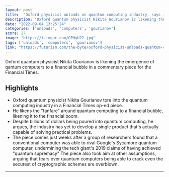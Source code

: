 ```yaml
---
layout: post
title:  "Oxford physicist unloads on quantum computing industry, says it’s basically a scam"
description: "Oxford quantum physicist Nikita Gourianov is likening the emergence of qantum computers to a financial bubble in a commentary piece for the Financial Times."
date: "2022-09-04 13:25:24"
categories: ['unloads', 'computers', 'gourianov']
score: 27
image: "https://i.imgur.com/OPHyU22.jpg"
tags: ['unloads', 'computers', 'gourianov']
link: "https://futurism.com/the-byte/oxford-physicist-unloads-quantum-computing"
---
```


Oxford quantum physicist Nikita Gourianov is likening the emergence of qantum computers to a financial bubble in a commentary piece for the Financial Times.

## Highlights

- Oxford quantum physicist Nikita Gourianov tore into the quantum computing industry in a Financial Times op-ed piece.
- He likens the "fanfare" around quantum computing to a financial bubble, likening it to the financial boom.
- Despite billions of dollars being poured into quantum computing, he argues, the industry has yet to develop a single product that's actually capable of solving practical problems.
- The piece comes just weeks after a group of researchers found that a conventional computer was able to rival Google's Sycamore quantum computer, undermining the tech giant's 2019 claims of having achieved "quantum supremacy" The piece also took aim at other assumptions, arguing that fears over quantum computers being able to crack even the securest of cryptographic schemes are overblown.

---
